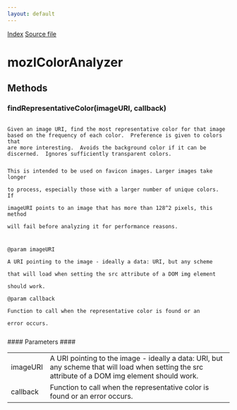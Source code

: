 ```yaml
---
layout: default
---
```

<div id='links'><a href="../index.html">Index</a>
<a href="http://dxr.mozilla.org/mozilla-central/source/toolkit/components/places/mozIColorAnalyzer.idl">Source file</a>
</div>

# mozIColorAnalyzer #

## Methods ##

### findRepresentativeColor(imageURI, callback) ###
<code>  
Given an image URI, find the most representative color for that image  
based on the frequency of each color.  Preference is given to colors that  
are more interesting.  Avoids the background color if it can be  
discerned.  Ignores sufficiently transparent colors.  
  
This is intended to be used on favicon images.  Larger images take longer  
to process, especially those with a larger number of unique colors.  If  
imageURI points to an image that has more than 128^2 pixels, this method  
will fail before analyzing it for performance reasons.  
  
@param imageURI  
       A URI pointing to the image - ideally a data: URI, but any scheme  
       that will load when setting the src attribute of a DOM img element  
       should work.  
@param callback  
       Function to call when the representative color is found or an  
       error occurs.  
  
</code>
#### Parameters ####

<table>

<tr>
<td>imageURI</td>
<td>       A URI pointing to the image - ideally a data: URI, but any scheme  
       that will load when setting the src attribute of a DOM img element  
       should work.  
</td>
</tr>

<tr>
<td>callback</td>
<td>       Function to call when the representative color is found or an  
       error occurs.  
</td>
</tr>

</table>
